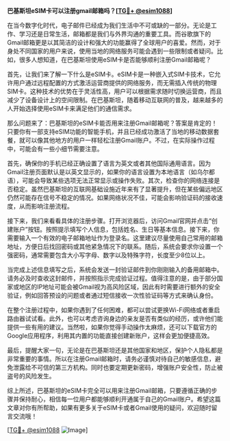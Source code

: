 **巴基斯坦eSIM卡可以注册gmail邮箱吗？[[TG💪+ @esim1088](https://t.me/s/esim1088)]**

在当今数字化时代，电子邮件已经成为我们生活中不可或缺的一部分。无论是工作、学习还是日常生活，邮箱都是我们与外界沟通的重要工具。而谷歌旗下的Gmail邮箱更是以其简洁的设计和强大的功能赢得了全球用户的喜爱。然而，对于身处不同国家的用户来说，使用当地的网络服务可能会遇到一些限制或者疑问。比如，很多人想知道，在巴基斯坦使用eSIM卡是否能够顺利注册Gmail邮箱呢？

首先，让我们来了解一下什么是eSIM卡。eSIM卡是一种嵌入式SIM卡技术，它允许用户通过远程配置的方式激活运营商提供的网络服务，而无需插入传统的物理SIM卡。这种技术的优势在于灵活性高，用户可以根据需求随时切换运营商，而且减少了设备设计上的空间限制。在巴基斯坦，随着移动互联网的普及，越来越多的人开始选择使用eSIM卡来满足他们的通信需求。

那么问题来了：巴基斯坦的eSIM卡能否用来注册Gmail邮箱呢？答案是肯定的！只要你有一部支持eSIM功能的智能手机，并且已经成功激活了当地的移动数据套餐，就可以像其他地方的用户一样轻松注册Gmail账户。不过，在实际操作过程中，可能会有一些小细节需要注意。

首先，确保你的手机已经正确设置了语言为英文或者其他国际通用语言。因为Gmail注册页面默认是以英文显示的，如果你的语言设置为本地语言（如乌尔都语），可能会导致某些选项无法正常显示或操作失败。其次，检查你的网络连接是否稳定。虽然巴基斯坦的互联网基础设施近年来有了显著提升，但在某些偏远地区仍然可能存在信号不稳定的情况。如果网络状况不佳，可能会影响验证码的接收速度，从而影响注册流程。

接下来，我们来看看具体的注册步骤。打开浏览器后，访问Gmail官网并点击“创建账户”按钮。按照提示填写个人信息，包括姓名、生日等基本信息。接下来，你需要输入一个有效的电子邮箱地址作为登录名。这里建议尽量使用自己常用的邮箱地址，方便日后找回密码或其他紧急情况下的联系。随后，系统会要求你设置一个强密码，通常需要包含大小写字母、数字以及特殊字符，长度至少8位以上。

当完成上述信息填写之后，系统会发送一封验证邮件到你刚刚输入的备用邮箱中。请务必及时查收这封邮件，并按照指示完成验证过程。值得注意的是，由于部分国家或地区的IP地址可能会被Gmail视为高风险区域，因此有时需要进行额外的安全验证，例如回答预设的问题或者通过短信接收一次性验证码等方式来确认身份。

在整个注册过程中，如果你遇到了任何困难，都可以尝试更换Wi-Fi网络或者重启路由器试试看。此外，也可以考虑咨询身边的亲友是否有类似的经历，或许他们能提供一些有用的建议。当然啦，如果你觉得手动操作太麻烦，还可以下载官方的Google应用程序，利用其内置的功能直接创建新账户，这样会更加便捷高效。

最后，提醒大家一句，无论是在巴基斯坦还是其他国家和地区，保护个人隐私都是非常重要的事情。所以在注册Gmail邮箱时，请务必谨慎对待自己的敏感信息，避免泄露给不可信的第三方机构。同时也要定期更新密码，增强账户安全性，防止被盗号的风险发生。

综上所述，巴基斯坦的eSIM卡完全可以用来注册Gmail邮箱，只要遵循正确的步骤并保持耐心，相信每一位用户都能够顺利开通属于自己的Gmail账户。希望这篇文章对你有所帮助，如果有更多关于eSIM卡或者Gmail使用的疑问，欢迎随时留言交流哦！

[[TG💪+ @esim1088](https://t.me/s/esim1088) ![Image](https://i.postimg.cc/4NQfJmqS/Snipaste-2025-05-13-00-14-12.png)]